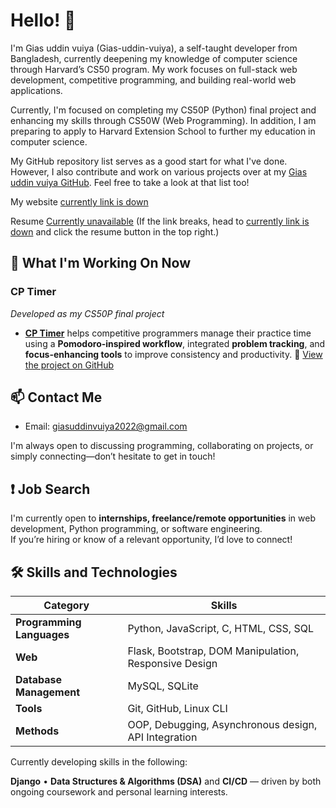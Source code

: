 # Hello! 👋
I'm Gias uddin vuiya (Gias-uddin-vuiya), a self-taught developer from Bangladesh, currently deepening my knowledge of computer science through Harvard’s CS50 program. My work focuses on full-stack web development, competitive programming, and building real-world web applications.

Currently, I'm focused on completing my CS50P (Python) final project and enhancing my skills through CS50W (Web Programming). In addition, I am preparing to apply to Harvard Extension School to further my education in computer science.

My GitHub repository list serves as a good start for what I've done. However, I also contribute and work on various projects over at my [Gias uddin vuiya GitHub](https://github.com/Gias-uddin-vuiya). Feel free to take a look at that list too!

My website [currently link is down](https://giasuddinvuiya.com)  

Resume [Currently unavailable](https://giasuddinvuiya.com/resume) (If the link breaks, head to [currently link is down](https://giasuddinvuiya.com) and click the resume button in the top right.)

## 📌 What I'm Working On Now

### CP Timer  
*Developed as my CS50P final project*

- **[CP Timer](https://github.com/Gias-uddin-vuiya/cp-timer)** helps competitive programmers manage their practice time using a **Pomodoro-inspired workflow**, integrated **problem tracking**, and **focus-enhancing tools** to improve consistency and productivity. 🔗 [View the project on GitHub](https://github.com/Gias-uddin-vuiya/cp-timer)

## 📫 Contact Me
- Email: giasuddinvuiya2022@gmail.com

I'm always open to discussing programming, collaborating on projects, or simply connecting—don’t hesitate to get in touch!

## ❗ Job Search

I'm currently open to **internships, freelance/remote opportunities** in web development, Python programming, or software engineering.  
If you’re hiring or know of a relevant opportunity, I’d love to connect!


## 🛠️ Skills and Technologies

| **Category**              | **Skills**                                                                                                                                                     |
|---------------------------|-----------------------------------------------------------------------------------------------------------------------------------------------------------------|
| **Programming Languages** | Python, JavaScript, C, HTML, CSS, SQL                                                                                                         |
| **Web**                   |  Flask, Bootstrap, DOM Manipulation, Responsive Design 
| **Database Management**   | MySQL, SQLite                                                                            |
| **Tools**                 |  Git, GitHub, Linux CLI  |
| **Methods**               | OOP, Debugging, Asynchronous design, API Integration                                                                         |

Currently developing skills in the following:

**Django** • **Data Structures & Algorithms (DSA)** and **CI/CD**  — driven by both ongoing coursework and personal learning interests.
